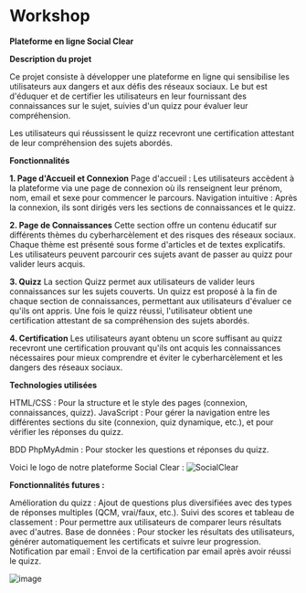 # Workshop

**Plateforme en ligne Social Clear**

**Description du projet**

Ce projet consiste à développer une plateforme en ligne qui sensibilise les utilisateurs aux dangers et aux défis des réseaux sociaux. Le but est d'éduquer et de certifier les utilisateurs en leur fournissant des connaissances sur le sujet, suivies d'un quizz pour évaluer leur compréhension.

Les utilisateurs qui réussissent le quizz recevront une certification attestant de leur compréhension des sujets abordés.

**Fonctionnalités**

**1. Page d'Accueil et Connexion**
Page d'accueil : Les utilisateurs accèdent à la plateforme via une page de connexion où ils renseignent leur prénom, nom, email et sexe pour commencer le parcours.
Navigation intuitive : Après la connexion, ils sont dirigés vers les sections de connaissances et le quizz.

**2. Page de Connaissances**
Cette section offre un contenu éducatif sur différents thèmes du cyberharcèlement et des risques des réseaux sociaux.
Chaque thème est présenté sous forme d'articles et de textes explicatifs.
Les utilisateurs peuvent parcourir ces sujets avant de passer au quizz pour valider leurs acquis.

**3. Quizz**
La section Quizz permet aux utilisateurs de valider leurs connaissances sur les sujets couverts.
Un quizz est proposé à la fin de chaque section de connaissances, permettant aux utilisateurs d'évaluer ce qu'ils ont appris.
Une fois le quizz réussi, l'utilisateur obtient une certification attestant de sa compréhension des sujets abordés.

**4. Certification**
Les utilisateurs ayant obtenu un score suffisant au quizz recevront une certification prouvant qu'ils ont acquis les connaissances nécessaires pour mieux comprendre et éviter le cyberharcèlement et les dangers des réseaux sociaux.

**Technologies utilisées**

HTML/CSS : Pour la structure et le style des pages (connexion, connaissances, quizz).
JavaScript : Pour gérer la navigation entre les différentes sections du site (connexion, quiz dynamique, etc.), et pour vérifier les réponses du quizz.

BDD PhpMyAdmin : Pour stocker les questions et réponses du quizz.

Voici le logo de notre plateforme Social Clear : ![SocialClear](https://github.com/user-attachments/assets/9c42f607-c0bb-4aeb-9d99-72cd00dce22b)

**Fonctionnalités futures :** 

Amélioration du quizz : Ajout de questions plus diversifiées avec des types de réponses multiples (QCM, vrai/faux, etc.).
Suivi des scores et tableau de classement : Pour permettre aux utilisateurs de comparer leurs résultats avec d'autres.
Base de données : Pour stocker les résultats des utilisateurs, générer automatiquement les certificats et suivre leur progression.
Notification par email : Envoi de la certification par email après avoir réussi le quizz.

![image](https://github.com/user-attachments/assets/82f42884-dc8e-4265-869b-4adf5632b332)




